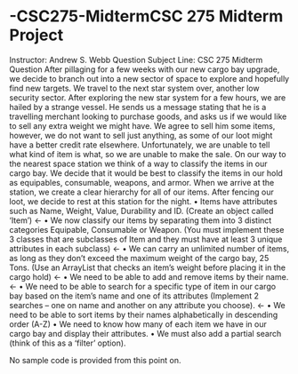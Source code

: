 # -CSC275-MidtermCSC 275 Midterm Project
Instructor: Andrew S. Webb
Question Subject Line: CSC 275 Midterm Question
After pillaging for a few weeks with our new cargo bay upgrade, we decide to branch out into a new sector of space to explore and hopefully find new targets. We travel to the next star system over, another low security sector. After exploring the new star system for a few hours, we are hailed by a strange vessel. He sends us a message stating that he is a travelling merchant looking to purchase goods, and asks us if we would like to sell any extra weight we might have. We agree to sell him some items, however, we do not want to sell just anything, as some of our loot might have a better credit rate elsewhere. Unfortunately, we are unable to tell what kind of item is what, so we are unable to make the sale. On our way to the nearest space station we think of a way to classify the items in our cargo bay. We decide that it would be best to classify the items in our hold as equipables, consumable, weapons, and armor. When we arrive at the station, we create a clear hierarchy for all of our items. After fencing our loot, we decide to rest at this station for the night.
•	Items have attributes such as Name, Weight, Value, Durability and ID. (Create an object called ‘Item’) <-
•	We now classify our items by separating them into 3 distinct categories Equipable, Consumable or Weapon. (You must implement these 3 classes that are subclasses of Item and they must have at least 3 unique attributes in each subclass) <-
•	We can carry an unlimited number of items, as long as they don’t exceed the maximum weight of the cargo bay, 25 Tons. (Use an ArrayList that checks an item’s weight before placing it in the cargo hold) <-
•	We need to be able to add and remove items by their name. <-
•	We need to be able to search for a specific type of item in our cargo bay based on the item’s name and one of its attributes (Implement 2 searches – one on name and another on any attribute you choose). <-
•	We need to be able to sort items by their names alphabetically in descending order (A-Z)
•	We need to know how many of each item we have in our cargo bay and display their attributes.
•	We must also add a partial search (think of this as a ‘filter’ option).

No sample code is provided from this point on.
